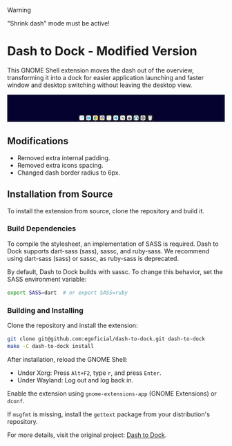 > [!WARNING]  
> "Shrink dash" mode must be active!

# Dash to Dock - Modified Version

This GNOME Shell extension moves the dash out of the overview, transforming it into a dock for easier application launching and faster window and desktop switching without leaving the desktop view.

![Preview](https://raw.githubusercontent.com/egoficial/dash-to-dock/refs/heads/main/media/preview.png)

## Modifications
- Removed extra internal padding.
- Removed extra icons spacing.
- Changed dash border radius to 6px.


## Installation from Source
To install the extension from source, clone the repository and build it.

### Build Dependencies
To compile the stylesheet, an implementation of SASS is required. Dash to Dock supports dart-sass (sass), sassc, and ruby-sass. We recommend using dart-sass (sass) or sassc, as ruby-sass is deprecated.

By default, Dash to Dock builds with sassc. To change this behavior, set the SASS environment variable:

```sh
export SASS=dart  # or export SASS=ruby
```

### Building and Installing
Clone the repository and install the extension:

```sh
git clone git@github.com:egoficial/dash-to-dock.git dash-to-dock
make -C dash-to-dock install
```

After installation, reload the GNOME Shell:
- Under Xorg: Press `Alt+F2`, type `r`, and press `Enter`.
- Under Wayland: Log out and log back in.

Enable the extension using `gnome-extensions-app` (GNOME Extensions) or `dconf`.

If `msgfmt` is missing, install the `gettext` package from your distribution's repository.

For more details, visit the original project: [Dash to Dock](https://micheleg.github.io/dash-to-dock/).
